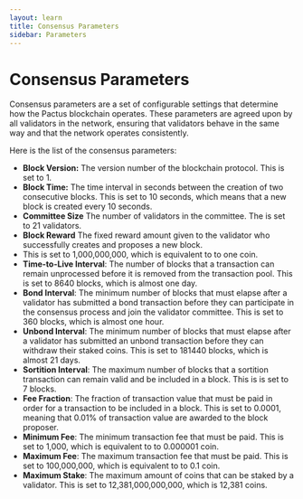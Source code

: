 ```yaml
---
layout: learn
title: Consensus Parameters
sidebar: Parameters
---
```


# Consensus Parameters

Consensus parameters are a set of configurable settings that determine how the Pactus blockchain operates.
These parameters are agreed upon by all validators in the network,
ensuring that validators behave in the same way and that the network operates consistently.

Here is the list of the consensus parameters:

- **Block Version:** The version number of the blockchain protocol.
  This is set to 1.
- **Block Time:** The time interval in seconds between the creation of two consecutive blocks.
  This is set to 10 seconds, which means that a new block is created every 10 seconds.
- **Committee Size** The number of validators in the committee.
  The is set to 21 validators.
- **Block Reward** The fixed reward amount given to the validator who successfully creates and proposes a new block.
- This is set to 1,000,000,000, which is equivalent to to one coin.
- **Time-to-Live Interval**: The number of blocks that a transaction can remain unprocessed before
  it is removed from the transaction pool.
  This is set to 8640 blocks, which is almost one day.
- **Bond Interval**: The minimum number of blocks that must elapse after a validator has submitted a bond transaction
  before they can participate in the consensus process and join the validator committee.
  This is set to 360 blocks, which is almost one hour.
- **Unbond Interval**: The minimum number of blocks that must elapse after a validator has submitted
  an unbond transaction before
  they can withdraw their staked coins.
  This is set to 181440 blocks, which is almost 21 days.
- **Sortition Interval**: The maximum number of blocks that a sortition transaction can remain valid and be included
  in a block.
  This is is set to 7 blocks.
- **Fee Fraction**: The fraction of transaction value that must be paid in order for a transaction to be included in a block.
  This is set to 0.0001, meaning that 0.01% of transaction value are awarded to the block proposer.
- **Minimum Fee**: The minimum transaction fee that must be paid.
  This is set to 1,000, which is equivalent to to 0.000001 coin.
- **Maximum Fee**: The maximum transaction fee that must be paid.
  This is set to 100,000,000, which is equivalent to to 0.1 coin.
- **Maximum Stake**: The maximum amount of coins that can be staked by a validator.
  This is set to 12,381,000,000,000, which is 12,381 coins.
